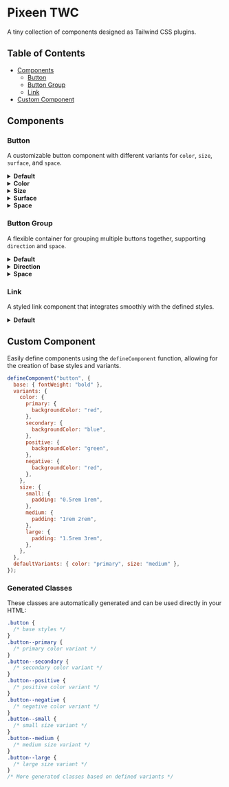 # Pixeen TWC

A tiny collection of components designed as Tailwind CSS plugins.

## Table of Contents

- [Components](#components)
  - [Button](#button)
  - [Button Group](#button-group)
  - [Link](#link)
- [Custom Component](#custom-component)

## Components

### Button

A customizable button component with different variants for `color`, `size`, `surface`, and `space`.

<details><summary><strong>Default</strong></summary>

```html
<button class="button">Click Me!</button>
```

</details>

<details><summary><strong>Color</strong></summary>

Available color variants: `primary`, `secondary`, `positive`, `negative`

```html
<button class="button button--primary">Click Me!</button>
<button class="button button--secondary">Click Me!</button>
<button class="button button--positive">Click Me!</button>
<button class="button button--negative">Click Me!</button>
```

</details>

<details><summary><strong>Size</strong></summary>

Available size variants: `small`, `medium`, `large`

```html
<button class="button button--small">Click Me!</button>
<button class="button button--medium">Click Me!</button>
<button class="button button--large">Click Me!</button>
```

</details>

<details><summary><strong>Surface</strong></summary>

Available surface variants: `fill`, `ghost`

```html
<button class="button button--fill">Click Me!</button>
<button class="button button--ghost">Click Me!</button>
```

</details>

<details><summary><strong>Space</strong></summary>

Available space variants: `full`, `auto`

```html
<button class="button button--full">Click Me!</button>
<button class="button button--auto">Click Me!</button>
```

</details>

### Button Group

A flexible container for grouping multiple buttons together, supporting `direction` and `space`.

<details><summary><strong>Default</strong></summary>

```html
<div class="button-group">
  <button class="button">Click</button>
  <button class="button">Click</button>
  <button class="button">Click</button>
</div>
```

</details>

<details><summary><strong>Direction</strong></summary>

Available direction variants: `horizontal`, `vertical`

```html
<div class="button-group button-group--horizontal">
  <button class="button">Click</button>
  <button class="button">Click</button>
</div>

<div class="button-group button-group--vertical">
  <button class="button">Click</button>
  <button class="button">Click</button>
</div>
```

</details>

<details><summary><strong>Space</strong></summary>

Available space variants: `auto`, `full`

```html
<div class="button-group button-group--auto">
  <button class="button">Click</button>
  <button class="button">Click</button>
  <button class="button">Click</button>
</div>

<div class="button-group button-group--full">
  <button class="button">Click</button>
  <button class="button">Click</button>
  <button class="button">Click</button>
</div>
```

</details>

### Link

A styled link component that integrates smoothly with the defined styles.

<details><summary><strong>Default</strong></summary>

```html
<a class="link" href="#">Click Me!</a>
```

</details>

## Custom Component

Easily define components using the `defineComponent` function, allowing for the creation of base styles and variants.

```js
defineComponent("button", {
  base: { fontWeight: "bold" },
  variants: {
    color: {
      primary: {
        backgroundColor: "red",
      },
      secondary: {
        backgroundColor: "blue",
      },
      positive: {
        backgroundColor: "green",
      },
      negative: {
        backgroundColor: "red",
      },
    },
    size: {
      small: {
        padding: "0.5rem 1rem",
      },
      medium: {
        padding: "1rem 2rem",
      },
      large: {
        padding: "1.5rem 3rem",
      },
    },
  },
  defaultVariants: { color: "primary", size: "medium" },
});
```

### Generated Classes

These classes are automatically generated and can be used directly in your HTML:

```css
.button {
  /* base styles */
}
.button--primary {
  /* primary color variant */
}
.button--secondary {
  /* secondary color variant */
}
.button--positive {
  /* positive color variant */
}
.button--negative {
  /* negative color variant */
}
.button--small {
  /* small size variant */
}
.button--medium {
  /* medium size variant */
}
.button--large {
  /* large size variant */
}
/* More generated classes based on defined variants */
```
